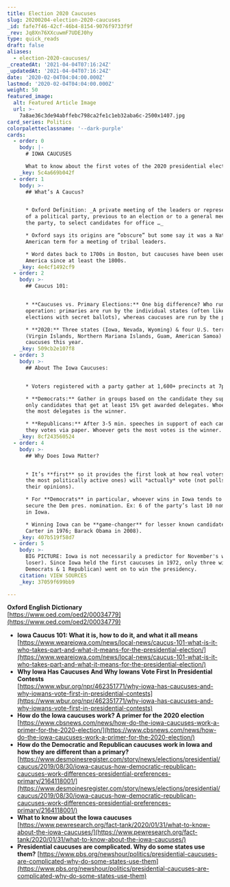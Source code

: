 ```yaml
---
title: Election 2020 Caucuses
slug: 20200204-election-2020-caucuses
_id: fafe7f46-42cf-46b4-8154-9076f9733f9f
_rev: Jq8Xn76XXcuwmF7UDEJ0hy
type: quick_reads
draft: false
aliases:
  - election-2020-caucuses/
_createdAt: '2021-04-04T07:16:24Z'
_updatedAt: '2021-04-04T07:16:24Z'
date: '2020-02-04T04:04:00.000Z'
lastmod: '2020-02-04T04:04:00.000Z'
weight: 50
featured_image:
  alt: Featured Article Image
  url: >-
    7a8ae36c3de94abffebc798ca2fe1c1eb32aba6c-2500x1407.jpg
card_series: Politics
colorpaletteclassname: '--dark-purple'
cards:
  - order: 0
    body: |-
      # IOWA CAUCUSES

      What to know about the first votes of the 2020 presidential election.
    _key: 5c4a669b042f
  - order: 1
    body: >-
      ## What’s A Caucus?


      * Oxford Definition: _A private meeting of the leaders or representatives
      of a political party, previous to an election or to a general meeting of
      the party, to select candidates for office …_

      * Oxford says its origins are “obscure” but some say it was a Native
      American term for a meeting of tribal leaders.

      * Word dates back to 1700s in Boston, but caucuses have been used in
      America since at least the 1800s.
    _key: 4e4cf1492cf9
  - order: 2
    body: >-
      ## Caucus 101:


      * **Caucuses vs. Primary Elections:** One big difference? Who runs the
      operation: primaries are run by the individual states (often like general
      elections with secret ballots), whereas caucuses are run by the parties.

      * **2020:** Three states (Iowa, Nevada, Wyoming) & four U.S. territories
      (Virgin Islands, Northern Mariana Islands, Guam, American Samoa) will hold
      caucuses this year.
    _key: 509cb2e107f8
  - order: 3
    body: >-
      ## About The Iowa Caucuses:


      * Voters registered with a party gather at 1,600+ precincts at 7pm.

      * **Democrats:** Gather in groups based on the candidate they support –
      only candidates that get at least 15% get awarded delegates. Whoever gets
      the most delegates is the winner.

      * **Republicans:** After 3-5 min. speeches in support of each candidate,
      they votes via paper. Whoever gets the most votes is the winner.
    _key: 8cf243560524
  - order: 4
    body: >-
      ## Why Does Iowa Matter?


      * It’s **first** so it provides the first look at how real voters (albeit
      the most politically active ones) will *actually* vote (not polls about
      their opinions).

      * For **Democrats** in particular, whoever wins in Iowa tends to go on to
      secure the Dem pres. nomination. Ex: 6 of the party’s last 10 nominees won
      in Iowa.

      * Winning Iowa can be **game-changer** for lesser known candidates (Jimmy
      Carter in 1976; Barack Obama in 2008).
    _key: 407b519f58d7
  - order: 5
    body: >-
      BIG PICTURE: Iowa is not necessarily a predictor for November's winner (or
      loser). Since Iowa held the first caucuses in 1972, only three winners (2
      Democrats & 1 Republican) went on to win the presidency.
    citation: VIEW SOURCES
    _key: 37059f699bb9

---
```

**Oxford English Dictionary**  
[https://www.oed.com/oed2/00034779](https://www.oed.com/oed2/00034779)

* **Iowa Caucus 101: What it is, how to do it, and what it all means**  
[https://www.weareiowa.com/news/local-news/caucus-101-what-is-it-who-takes-part-and-what-it-means-for-the-presidential-election/](https://www.weareiowa.com/news/local-news/caucus-101-what-is-it-who-takes-part-and-what-it-means-for-the-presidential-election/)
* **Why Iowa Has Caucuses And Why Iowans Vote First In Presidential Contests**  
[https://www.wbur.org/npr/462351771/why-iowa-has-caucuses-and-why-iowans-vote-first-in-presidential-contests](https://www.wbur.org/npr/462351771/why-iowa-has-caucuses-and-why-iowans-vote-first-in-presidential-contests)
* **How do the Iowa caucuses work? A primer for the 2020 election**  
[https://www.cbsnews.com/news/how-do-the-iowa-caucuses-work-a-primer-for-the-2020-election/](https://www.cbsnews.com/news/how-do-the-iowa-caucuses-work-a-primer-for-the-2020-election/)
* **How do the Democratic and Republican caucuses work in Iowa and how they are different than a primary?**  
[https://www.desmoinesregister.com/story/news/elections/presidential/caucus/2019/08/30/iowa-caucus-how-democratic-republican-caucuses-work-differences-presidential-preferences-primary/2164118001/](https://www.desmoinesregister.com/story/news/elections/presidential/caucus/2019/08/30/iowa-caucus-how-democratic-republican-caucuses-work-differences-presidential-preferences-primary/2164118001/)
* **What to know about the Iowa caucuses**  
[https://www.pewresearch.org/fact-tank/2020/01/31/what-to-know-about-the-iowa-caucuses/](https://www.pewresearch.org/fact-tank/2020/01/31/what-to-know-about-the-iowa-caucuses/)
* **Presidential caucuses are complicated. Why do some states use them?** [https://www.pbs.org/newshour/politics/presidential-caucuses-are-complicated-why-do-some-states-use-them](https://www.pbs.org/newshour/politics/presidential-caucuses-are-complicated-why-do-some-states-use-them)
